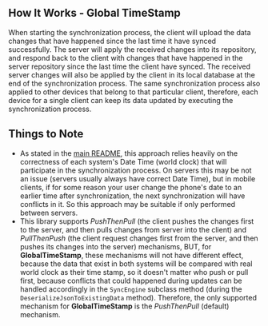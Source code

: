 ## How It Works - Global TimeStamp
When starting the synchronization process, the client will upload the data changes that have happened since the last time it have synced successfully. The server will apply the received changes into its repository, and respond back to the client with changes that have happened in the server repository since the last time the client have synced. The received server changes will also be applied by the client in its local database at the end of the synchronization process. The same synchronization process also applied to other devices that belong to that particular client, therefore, each device for a single client can keep its data updated by executing the synchronization process.
## Things to Note
* As stated in the [main README](../README.md), this approach relies heavily on the correctness of each system's Date Time (world clock) that will participate in the synchronization process. On servers this may be not an issue (servers usually always have correct Date Time), but in mobile clients, if for some reason your user change the phone's date to an earlier time after synchronization, the next synchronization will have conflicts in it. So this approach may be suitable if only performed between servers.
* This library supports _PushThenPull_ (the client pushes the changes first to the server, and then pulls changes from server into the client) and _PullThenPush_ (the client request changes first from the server, and then pushes its changes into the server) mechanisms, BUT, for **GlobalTimeStamp**, these mechanisms will not have different effect, because the data that exist in both systems will be compared with real world clock as their time stamp, so it doesn't matter who push or pull first, because conflicts that could happened during updates can be handled accordingly in the `SyncEngine` subclass method (during the `DeserializeJsonToExistingData` method). Therefore, the only supported mechanism for **GlobalTimeStamp** is the _PushThenPull_ (default) mechanism.